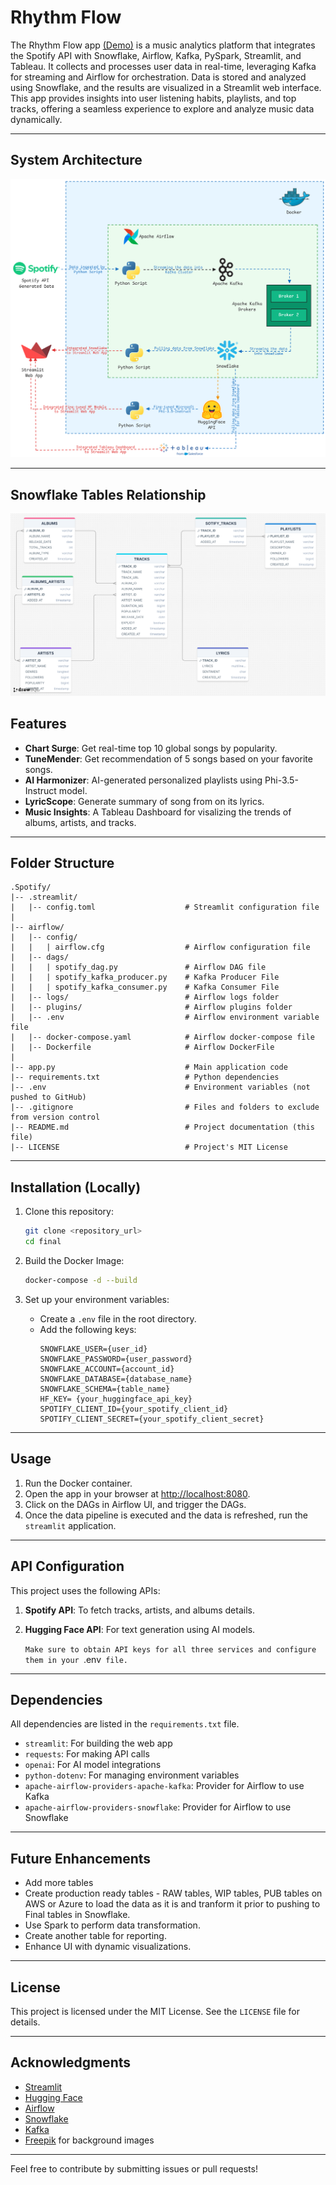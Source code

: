 # Rhythm Flow

The Rhythm Flow app [(Demo)](https://rhythmflow.streamlit.app/) is a music analytics platform that integrates the Spotify API with Snowflake, Airflow, Kafka, PySpark, Streamlit, and Tableau. It collects and processes user data in real-time, leveraging Kafka for streaming and Airflow for orchestration. Data is stored and analyzed using Snowflake, and the results are visualized in a Streamlit web interface. This app provides insights into user listening habits, playlists, and top tracks, offering a seamless experience to explore and analyze music data dynamically.


---

## System Architecture
![arch](https://github.com/adarsh-k-tiwari/Spotify/blob/main/architecture.png?raw=true)

---
## Snowflake Tables Relationship
![table](https://github.com/adarsh-k-tiwari/Spotify/blob/main/snowflake_schema.png?raw=true)

## Features

- **Chart Surge**: Get real-time top 10 global songs by popularity.
- **TuneMender**: Get recommendation of 5 songs based on your favorite songs.
- **AI Harmonizer**: AI-generated personalized playlists using Phi-3.5-Instruct model.
- **LyricScope**: Generate summary of song from on its lyrics.
- **Music Insights**: A Tableau Dashboard for visalizing the trends of albums, artists, and tracks.

---
## Folder Structure

```
.Spotify/
|-- .streamlit/
|   |-- config.toml                    # Streamlit configuration file
|
|-- airflow/
|   |-- config/
|   |   | airflow.cfg                  # Airflow configuration file
|   |-- dags/
|   |   | spotify_dag.py               # Airflow DAG file
|   |   | spotify_kafka_producer.py    # Kafka Producer File
|   |   | spotify_kafka_consumer.py    # Kafka Consumer File
|   |-- logs/                          # Airflow logs folder
|   |-- plugins/                       # Airflow plugins folder
|   |-- .env                           # Airflow environment variable file
|   |-- docker-compose.yaml            # Airflow docker-compose file
|   |-- Dockerfile                     # Airflow DockerFile
|
|-- app.py                             # Main application code
|-- requirements.txt                   # Python dependencies
|-- .env                               # Environment variables (not pushed to GitHub)
|-- .gitignore                         # Files and folders to exclude from version control
|-- README.md                          # Project documentation (this file)
|-- LICENSE                            # Project's MIT License
```

---

## Installation (Locally)

1. Clone this repository:
   ```bash
   git clone <repository_url>
   cd final
   ```

2. Build the Docker Image:
   ```bash
   docker-compose -d --build
   ```

3. Set up your environment variables:
   - Create a `.env` file in the root directory.
   - Add the following keys:
     ```
     SNOWFLAKE_USER={user_id}
     SNOWFLAKE_PASSWORD={user_password}
     SNOWFLAKE_ACCOUNT={account_id}
     SNOWFLAKE_DATABASE={database_name}
     SNOWFLAKE_SCHEMA={table_name} 
     HF_KEY= {your_huggingface_api_key}
     SPOTIFY_CLIENT_ID={your_spotify_client_id}
     SPOTIFY_CLIENT_SECRET={your_spotify_client_secret}
     ```
---

## Usage
1. Run the Docker container.
2. Open the app in your browser at [http://localhost:8080](http://localhost:8080).
3. Click on the DAGs in Airflow UI, and trigger the DAGs.
4. Once the data pipeline is executed and the data is refreshed, run the `streamlit` application.
---

## API Configuration

This project uses the following APIs:

1. **Spotify API**: To fetch tracks, artists, and albums details.
2. **Hugging Face API**: For text generation using AI models.

   `Make sure to obtain API keys for all three services and configure them in your `.env` file.`

---

## Dependencies

All dependencies are listed in the `requirements.txt` file.
- `streamlit`: For building the web app
- `requests`: For making API calls
- `openai`: For AI model integrations
- `python-dotenv`: For managing environment variables
- `apache-airflow-providers-apache-kafka`: Provider for Airflow to use Kafka
- `apache-airflow-providers-snowflake`: Provider for Airflow to use Snowflake
---

## Future Enhancements

- Add more tables
- Create production ready tables - RAW tables, WIP tables, PUB tables on AWS or Azure to load the data as it is and tranform it prior to pushing to Final tables in Snowflake.
- Use Spark to perform data transformation.
- Create another table for reporting.
- Enhance UI with dynamic visualizations.

---

## License

This project is licensed under the MIT License. See the `LICENSE` file for details.

---

## Acknowledgments

- [Streamlit](https://streamlit.io/)
- [Hugging Face](https://huggingface.co/)
- [Airflow](https://airflow.apache.org/)
- [Snowflake](https://www.snowflake.com/en/)
- [Kafka](https://kafka.apache.org/)
- [Freepik](https://www.freepik.com/) for background images


---
Feel free to contribute by submitting issues or pull requests!
